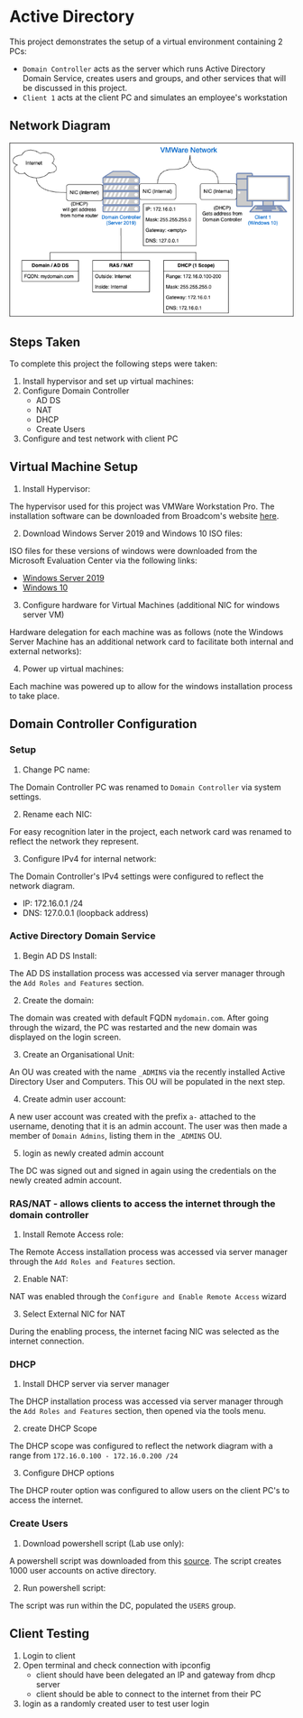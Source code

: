 # Active Directory

This project demonstrates the setup of a virtual environment containing 2 PCs:

* `Domain Controller` acts as the server which runs Active Directory Domain Service, creates users and groups, and other services that will be discussed in this project.
* `Client 1` acts at the client PC and simulates an employee's workstation

## Network Diagram

![Network Diagram](/Active%20Directory/Screenshots/topoly.png)

## Steps Taken

To complete this project the following steps were taken:
1. Install hypervisor and set up virtual machines:
2. Configure Domain Controller
	- AD DS
	- NAT
	- DHCP
	- Create Users
3. Configure and test network with client PC

## Virtual Machine Setup

1. Install Hypervisor:
 
The hypervisor used for this project was VMWare Workstation Pro. The installation software can be downloaded from Broadcom's website [here](https://www.vmware.com/products/desktop-hypervisor/workstation-and-fusion).

2. Download Windows Server 2019 and Windows 10 ISO files:

ISO files for these versions of windows were downloaded from the Microsoft Evaluation Center via the following links:
- [Windows Server 2019](https://www.microsoft.com/en-us/evalcenter/evaluate-windows-server-2019)
- [Windows 10](https://www.microsoft.com/en-us/evalcenter/evaluate-windows-10-enterprise)

3. Configure hardware for Virtual Machines (additional NIC for windows server VM)

Hardware delegation for each machine was as follows (note the Windows Server Machine has an additional network card to facilitate both internal and external networks):

4. Power up virtual machines:

Each machine was powered up to allow for the windows installation process to take place.

## Domain Controller Configuration

### Setup

1. Change PC name:

The Domain Controller PC was renamed to `Domain Controller` via system settings.

2. Rename each NIC:

For easy recognition later in the project, each network card was renamed to reflect the network they represent.

3. Configure IPv4 for internal network:

The Domain Controller's IPv4 settings were configured to reflect the network diagram.

- IP: 172.16.0.1 /24
- DNS: 127.0.0.1 (loopback address)

### Active Directory Domain Service

1. Begin AD DS Install: 

The AD DS installation process was accessed via server manager through the `Add Roles and Features` section. 

2. Create the domain:

The domain was created with default FQDN `mydomain.com`. After going through the wizard, the PC was restarted and the new domain was displayed on the login screen.

3. Create an Organisational Unit:

An OU was created with the name `_ADMINS` via the recently installed Active Directory User and Computers. This OU will be populated in the next step. 

4. Create admin user account:

A new user account was created with the prefix `a-` attached to the username, denoting that it is an admin account. The user was then made a member of `Domain Admins`, listing them in the `_ADMINS` OU.

5. login as newly created admin account

The DC was signed out and signed in again using the credentials on the newly created admin account.

### RAS/NAT - allows clients to access the internet through the domain controller

1. Install Remote Access role:

The Remote Access installation process was accessed via server manager through the `Add Roles and Features` section. 

2. Enable NAT:

NAT was enabled through the `Configure and Enable Remote Access` wizard

3. Select External NIC for NAT

During the enabling process, the internet facing NIC was selected as the internet connection.

### DHCP

1. Install DHCP server via server manager

The DHCP installation process was accessed via server manager through the `Add Roles and Features` section, then opened via the tools menu.

2. create DHCP Scope

The DHCP scope was configured to reflect the network diagram with a range from `172.16.0.100 - 172.16.0.200 /24`

3. Configure DHCP options

The DHCP router option was configured to allow users on the client PC's to access the internet.

### Create Users

1. Download powershell script (Lab use only):

A powershell script was downloaded from this [source](https://github.com/joshmadakor1/AD_PS/blob/master/Generate-Names-Create-Users.ps1). The script creates 1000 user accounts on active directory.

2. Run powershell script:

The script was run within the DC, populated the `USERS` group.


## Client Testing

1. Login to client
2. Open terminal and check connection with ipconfig
	- client should have been delegated an IP and gateway from dhcp server
	- client should be able to connect to the internet from their PC
3. login as a randomly created user to test user login